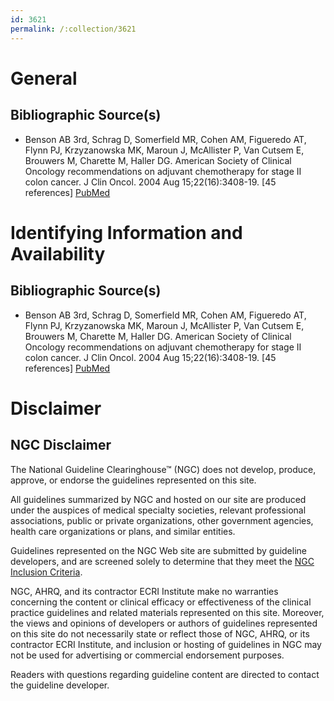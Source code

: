```yaml
---
id: 3621
permalink: /:collection/3621
---
```


# General

## Bibliographic Source(s)

- Benson AB 3rd, Schrag D, Somerfield MR, Cohen AM, Figueredo AT, Flynn PJ, Krzyzanowska MK, Maroun J, McAllister P, Van Cutsem E, Brouwers M, Charette M, Haller DG. American Society of Clinical Oncology recommendations on adjuvant chemotherapy for stage II colon cancer. J Clin Oncol. 2004 Aug 15;22(16):3408-19. [45 references] [ PubMed ](http://www.ncbi.nlm.nih.gov/entrez/query.fcgi?cmd=Retrieve&db=pubmed&dopt=Abstract&list_uids=15199089)

# Identifying Information and Availability

## Bibliographic Source(s)

- Benson AB 3rd, Schrag D, Somerfield MR, Cohen AM, Figueredo AT, Flynn PJ, Krzyzanowska MK, Maroun J, McAllister P, Van Cutsem E, Brouwers M, Charette M, Haller DG. American Society of Clinical Oncology recommendations on adjuvant chemotherapy for stage II colon cancer. J Clin Oncol. 2004 Aug 15;22(16):3408-19. [45 references] [ PubMed ](http://www.ncbi.nlm.nih.gov/entrez/query.fcgi?cmd=Retrieve&db=pubmed&dopt=Abstract&list_uids=15199089)

# Disclaimer

## NGC Disclaimer

The National Guideline Clearinghouse™ (NGC) does not develop, produce, approve, or endorse the guidelines represented on this site.

All guidelines summarized by NGC and hosted on our site are produced under the auspices of medical specialty societies, relevant professional associations, public or private organizations, other government agencies, health care organizations or plans, and similar entities.

Guidelines represented on the NGC Web site are submitted by guideline developers, and are screened solely to determine that they meet the [NGC Inclusion Criteria](/help-and-about/summaries/inclusion-criteria).

NGC, AHRQ, and its contractor ECRI Institute make no warranties concerning the content or clinical efficacy or effectiveness of the clinical practice guidelines and related materials represented on this site. Moreover, the views and opinions of developers or authors of guidelines represented on this site do not necessarily state or reflect those of NGC, AHRQ, or its contractor ECRI Institute, and inclusion or hosting of guidelines in NGC may not be used for advertising or commercial endorsement purposes.

Readers with questions regarding guideline content are directed to contact the guideline developer.

